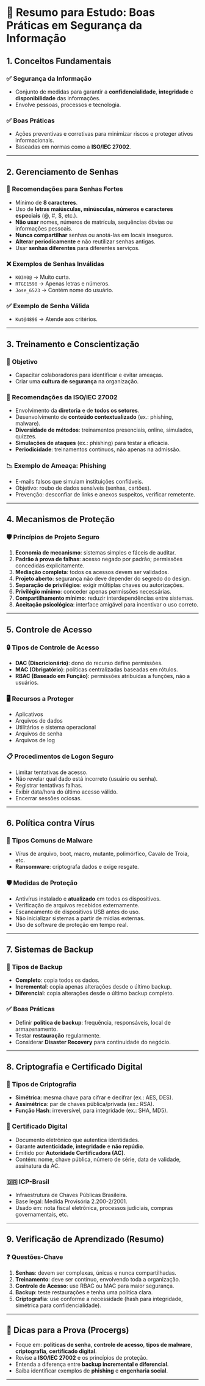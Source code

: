 
# 📘 Resumo para Estudo: Boas Práticas em Segurança da Informação

## 1. Conceitos Fundamentais

### ✅ Segurança da Informação
- Conjunto de medidas para garantir a **confidencialidade**, **integridade** e **disponibilidade** das informações.
- Envolve pessoas, processos e tecnologia.

### ✅ Boas Práticas
- Ações preventivas e corretivas para minimizar riscos e proteger ativos informacionais.
- Baseadas em normas como a **ISO/IEC 27002**.

---

## 2. Gerenciamento de Senhas

### 🔐 Recomendações para Senhas Fortes
- Mínimo de **8 caracteres**.
- Uso de **letras maiúsculas, minúsculas, números e caracteres especiais** (@, #, $, etc.).
- **Não usar** nomes, números de matrícula, sequências óbvias ou informações pessoais.
- **Nunca compartilhar** senhas ou anotá-las em locais inseguros.
- **Alterar periodicamente** e não reutilizar senhas antigas.
- Usar **senhas diferentes** para diferentes serviços.

### ❌ Exemplos de Senhas Inválidas
- `K03Y0@` → Muito curta.
- `RTGE1598` → Apenas letras e números.
- `Jose_6523` → Contém nome do usuário.

### ✅ Exemplo de Senha Válida
- `Kut@4896` → Atende aos critérios.

---

## 3. Treinamento e Conscientização

### 🎯 Objetivo
- Capacitar colaboradores para identificar e evitar ameaças.
- Criar uma **cultura de segurança** na organização.

### 📌 Recomendações da ISO/IEC 27002
- Envolvimento da **diretoria** e de **todos os setores**.
- Desenvolvimento de **conteúdo contextualizado** (ex.: phishing, malware).
- **Diversidade de métodos**: treinamentos presenciais, online, simulados, quizzes.
- **Simulações de ataques** (ex.: phishing) para testar a eficácia.
- **Periodicidade**: treinamentos contínuos, não apenas na admissão.

### 📉 Exemplo de Ameaça: Phishing
- E-mails falsos que simulam instituições confiáveis.
- Objetivo: roubo de dados sensíveis (senhas, cartões).
- Prevenção: desconfiar de links e anexos suspeitos, verificar remetente.

---

## 4. Mecanismos de Proteção

### 🛡️ Princípios de Projeto Seguro
1. **Economia de mecanismo**: sistemas simples e fáceis de auditar.
2. **Padrão à prova de falhas**: acesso negado por padrão; permissões concedidas explicitamente.
3. **Mediação completa**: todos os acessos devem ser validados.
4. **Projeto aberto**: segurança não deve depender do segredo do design.
5. **Separação de privilégios**: exigir múltiplas chaves ou autorizações.
6. **Privilégio mínimo**: conceder apenas permissões necessárias.
7. **Compartilhamento mínimo**: reduzir interdependências entre sistemas.
8. **Aceitação psicológica**: interface amigável para incentivar o uso correto.

---

## 5. Controle de Acesso

### 🔒 Tipos de Controle de Acesso
- **DAC (Discricionário)**: dono do recurso define permissões.
- **MAC (Obrigatório)**: políticas centralizadas baseadas em rótulos.
- **RBAC (Baseado em Função)**: permissões atribuídas a funções, não a usuários.

### 🖥️ Recursos a Proteger
- Aplicativos
- Arquivos de dados
- Utilitários e sistema operacional
- Arquivos de senha
- Arquivos de log

### 📋 Procedimentos de Logon Seguro
- Limitar tentativas de acesso.
- Não revelar qual dado está incorreto (usuário ou senha).
- Registrar tentativas falhas.
- Exibir data/hora do último acesso válido.
- Encerrar sessões ociosas.

---

## 6. Política contra Vírus

### 🦠 Tipos Comuns de Malware
- Vírus de arquivo, boot, macro, mutante, polimórfico, Cavalo de Troia, etc.
- **Ransomware**: criptografa dados e exige resgate.

### 🛡️ Medidas de Proteção
- Antivírus instalado e **atualizado** em todos os dispositivos.
- Verificação de arquivos recebidos externamente.
- Escaneamento de dispositivos USB antes do uso.
- Não inicializar sistemas a partir de mídias externas.
- Uso de software de proteção em tempo real.

---

## 7. Sistemas de Backup

### 💾 Tipos de Backup
- **Completo**: copia todos os dados.
- **Incremental**: copia apenas alterações desde o último backup.
- **Diferencial**: copia alterações desde o último backup completo.

### ✅ Boas Práticas
- Definir **política de backup**: frequência, responsáveis, local de armazenamento.
- Testar **restauração** regularmente.
- Considerar **Disaster Recovery** para continuidade do negócio.

---

## 8. Criptografia e Certificado Digital

### 🔐 Tipos de Criptografia
- **Simétrica**: mesma chave para cifrar e decifrar (ex.: AES, DES).
- **Assimétrica**: par de chaves pública/privada (ex.: RSA).
- **Função Hash**: irreversível, para integridade (ex.: SHA, MD5).

### 📜 Certificado Digital
- Documento eletrônico que autentica identidades.
- Garante **autenticidade**, **integridade** e **não repúdio**.
- Emitido por **Autoridade Certificadora (AC)**.
- Contém: nome, chave pública, número de série, data de validade, assinatura da AC.

### 🇧🇷 ICP-Brasil
- Infraestrutura de Chaves Públicas Brasileira.
- Base legal: Medida Provisória 2.200-2/2001.
- Usado em: nota fiscal eletrônica, processos judiciais, compras governamentais, etc.

---

## 9. Verificação de Aprendizado (Resumo)

### ❓ Questões-Chave
1. **Senhas**: devem ser complexas, únicas e nunca compartilhadas.
2. **Treinamento**: deve ser contínuo, envolvendo toda a organização.
3. **Controle de Acesso**: use RBAC ou MAC para maior segurança.
4. **Backup**: teste restaurações e tenha uma política clara.
5. **Criptografia**: use conforme a necessidade (hash para integridade, simétrica para confidencialidade).

---

## 📌 Dicas para a Prova (Procergs)

- Foque em: **políticas de senha**, **controle de acesso**, **tipos de malware**, **criptografia**, **certificado digital**.
- Revise a **ISO/IEC 27002** e os princípios de proteção.
- Entenda a diferença entre **backup incremental e diferencial**.
- Saiba identificar exemplos de **phishing** e **engenharia social**.

---
